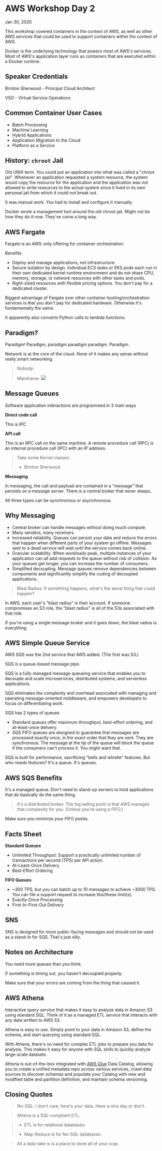 # AWS Workshop Day 2

Jan 30, 2020

This workshop covered containers in the context of AWS, as well as other AWS
services that could be used to support containers within the context of AWS.

Docker is the underlying technology that powers most of AWS's services. Most of
AWS's application layer runs as containers that are executed within a Docker
runtime.

## Speaker Credentials

Brinton Sherwood - Principal Cloud Architect

VSO - Virtual Service Operations

## Common Container User Cases

- Batch Processing
- Machine Learning
- Hybrid Applications
- Application Migration to the Cloud
- Platform as a Service

## History: `chroot` Jail

Old UNIX term. You could put an application into what was called a "chroot
jail". Whenever an application requested a system resource, the system would
copy the resource for the application and the application was not allowed to
write resources to the actual system since it lived in its own personal jail
from which it could not break out.

It was manual work. You had to install and configure it manually.

Docker wrote a management tool around the old chroot jail. Might not be how they
do it now. They've come a long way.

## AWS Fargate

Fargate is an AWS-only offering for container orchestration.

Benefits

- Deploy and manage applications, not infrastructure
- Secure isolation by design. Individual ECS tasks or EKS pods each run in their
  own dedicated kernel runtime environment and do not share CPU, memory,
  storage, or network resources with other tasks and pods.
- Right-sized resources with flexible pricing options. You don't pay for a
  dedicated cluster.

Biggest advantage of Fargate over other container hosting/orchestration services
is that you don't pay for dedicated hardware. Otherwise it's fundamentally the
same.

It apparently also converts Python calls to lambda functions.

## Paradigm?

Paradigm! Paradigm, paradigm paradigm paradigm. Paradigm.

Network is at the core of the cloud. None of it makes any sense without really
smart networking.

> Nobody:
>
> Mainframe:
> ![](bender-im-back-baby.jpg)

## Message Queues

Software application interactions are programmed in 3 main ways

**Direct code call**

This is IPC

**API call**

This is an RPC call on the same machine. A remote procedure call (RPC) is an
internal procedure call (IPC) with an IP address.

> Take some Kernel classes.
> 
> - Brinton Sherwood

**Messaging**

In messaging, the call and payload are contained in a "message" that persists on
a message server. There is a central broker that never sleeps.

All three types can be synchronous or asynchronous.

## Why Messaging

- Central broker can handle messages without doing much compute.
- Many senders, many receivers.
- Increased reliability. Queues can persist your data and reduce the errors that
  happen when different parts of your system go offline. Messages sent to a dead
  service will wait until the service comes back online.
- Granular scalability. When workloads peak, multiple instances of your
  application can all add requests to the queue without risk of collision. As
  your queues get longer, you can increase the number of consumers.
- Simplified decoupling. Message queues remove dependencies between components
  and significantly simplify the coding of decoupled applications.

> Blast Radius: If something happens, what's the worst thing that could happen?

In AWS, each user's "blast radius" is their account. If someone compromises an
S3 role, the "blast radius" is all of the S3s associated with that role.

If you're using a single message broker and it goes down, the blast radius is
everything.

## AWS Simple Queue Service

AWS SQS was the 2nd service that AWS added. (The first was S3.)

SQS is a queue-based message pipe.

SQS is a fully managed message queueing service that enables you to decouple and
scale microservices, distributed systems, and serverless applications.

SQS eliminates the complexity and overhead associated with managing and
operating message-oriented middleware, and empowers developers to focus on
differentiating work.

SQS has 2 types of queues

- Standard queues offer maximum throughput, best-effort ordering, and
  at-least-once delivery.
- SQS FIFO queues are designed to guarantee that messages are processed exactly
  once, in the exact order that they are sent. They are synchronous. The message
  at the tip of the queue will block the queue if the consumers can't process
  it. You might want that.

SQS is built for performance, sacrificing "bells and whistle" features. But who
needs features? It's a queue. It's queues.

## AWS SQS Benefits

It's a managed queue. Don't need to stand-up servers to hold applications that
do basically do the same thing.

> It's a distributed broker. The big selling point is that AWS manages that
> complexity for you. (Unless you're using a FIFO.)

Make sure you minimize your FIFO points.

## Facts Sheet

**Standard Queues**

- Unlimited Throughput: Support a practically unlimited number of transactions
  per second (TPS) per API action.
- At-Least-Once Delivery
- Best-Effort Ordering

**FIFO Queues**

- ~300 TPS, but you can batch up to 10 messages to achieve ~3000 TPS. You can
  file a support request to increase this/these limit(s).
- Exactly-Once Processing
- First-In-First-Out Delivery

## SNS

SNS is designed for more public-facing messages and should not be used as a
stand-in for SQS. That's just silly.

## Notes on Architecture

You need more queues than you think.

If something is timing out, you haven't decoupled properly.

Make sure that your errors are coming from the thing that caused it.

## AWS Athena

Interactive query service that makes it easy to analyze data in Amazon S3 using
standard SQL. Think of it as a managed ETL service that interacts with any data
written to AWS S3.

Athena is easy to use. Simply point to your data in Amazon S3, define the
schema, and start querying using standard SQL.

With Athena, there's no need for complex ETL jobs to prepare you data for
analysis. This makes it easy for anyone with SQL skills to quickly analyze
large-scale datasets.

Athena is out-of-the-box integrated with
[AWS Glue](https://aws.amazon.com/glue/) Data Catalog, allowing you to create a
unified metadata repo across various services, crawl data sources to discover
schemas and populate your Catalog with new and modified table and partition
definition, and maintain schema versioning.

## Closing Quotes

> No-SQL: I don't care, here's your data. Have a nice day or don't.

> Athena is a SQL-compliant ETL.

> - ETL is for relational databases.
> 
> - Map-Reduce is for No-SQL databases.

> All a data-lake is is a place to store all of your crap.

